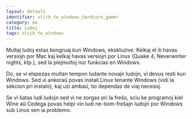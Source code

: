 ```yaml
---
layout: default
identifier: stick_to_windows_hardcore_gamer
category: eo
title: Ludoj
tags: stick_to_windows
---
```


Multaj ludoj estas kongruaj kun Windows, ekskluzive. Kelkaj el ili havas versiojn por Mac kaj kelkaj havas versiojn por Linux (Quake 4, Neverwinter nights, ktp.), sed la plejmultoj nur funkcias en Windows.

Do, se vi elspezas multan tempon ludante novajn ludojn, vi devus resti kun Windows. Sed vi ankoraŭ povas instali Linux tenante Windows (vidi la sekcion pri instalo), kaj uzi ambaŭ, tio dependas de viaj necesoj.

Se vi ŝatas ludi ludojn sed vi ne zorgas pri la freŝo, sciu ke programoj kiel Wine aŭ Cedega povas helpi vin ludi ne-tiom-freŝajn ludojn por Windows sub Linux sen ia problemo.

